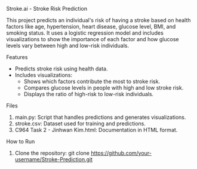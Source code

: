 Stroke.ai - Stroke Risk Prediction

This project predicts an individual's risk of having a stroke based on health factors like age, hypertension, heart disease, glucose level, BMI, and smoking status. It uses a logistic regression model and includes visualizations to show the importance of each factor and how glucose levels vary between high and low-risk individuals.

Features
- Predicts stroke risk using health data.
- Includes visualizations:
  - Shows which factors contribute the most to stroke risk.
  - Compares glucose levels in people with high and low stroke risk.
  - Displays the ratio of high-risk to low-risk individuals.

Files
1. main.py: Script that handles predictions and generates visualizations.
2. stroke.csv: Dataset used for training and predictions.
3. C964 Task 2 - Jinhwan Kim.html: Documentation in HTML format.

How to Run
1. Clone the repository:
   git clone https://github.com/your-username/Stroke-Prediction.git
